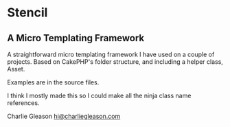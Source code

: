 Stencil
=======
A Micro Templating Framework
----------------------------

A straightforward micro templating framework I have used on a couple of projects. Based on CakePHP's folder structure, and including a helper class, Asset.

Examples are in the source files.

I think I mostly made this so I could make all the ninja class name references.

Charlie Gleason
<hi@charliegleason.com>